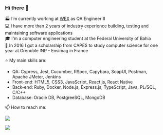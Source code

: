 ### Hi there 👋

🏭 I’m currently working at [WEX](https://www.wexinc.com/) as QA Engineer II  
💻 I have more than 2 years of industry experience building, testing and maintaining software applications  
🎓 I'm a computer engineering student at the Federal University of Bahia  
🥐 In 2016 I got a scholarship from CAPES to study computer science for one year at Grenoble INP - Ensimag in France  

⭐ My main skills are:
- QA: Cypress, Jest, Cucumber, RSpec, Capybara, SoapUI, Postman, Apache JMeter, Jenkins
- Front-end: HTML5, CSS3, JavaScript, React.js, React Native  
- Back-end: Ruby, Docker, Node.js, Express.js, TypeScript, Java, PL/SQL, C/C++  
- Database: Oracle DB, PostgreeSQL, MongoDB  
  
📫 How to reach me: 
 <p> <a href="https://www.gitshowcase.com/matheus-beck"> <img src="https://img.shields.io/badge/GitShowCase-100000?style=for-the-badge&logo=github&logoColor=white"> </p>  
 <p> <a href="https://www.linkedin.com/in/matheus-beck/"> <img src="https://img.shields.io/badge/LinkedIn-0077B5?style=for-the-badge&logo=linkedin&logoColor=white"> </p>  
